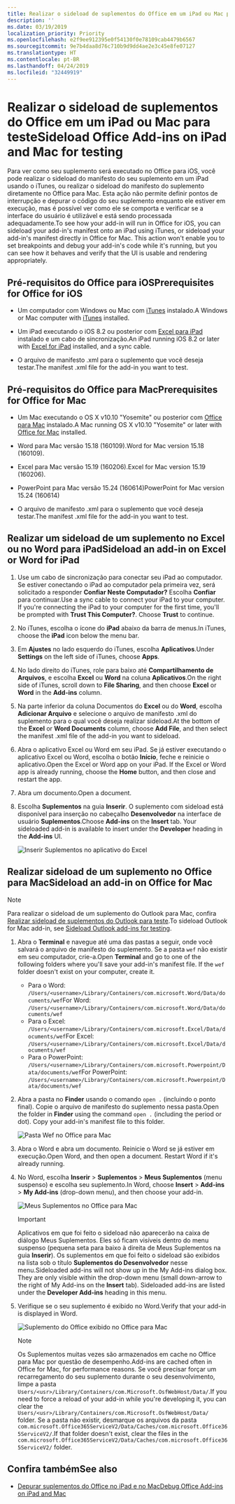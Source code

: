 ```yaml
---
title: Realizar o sideload de suplementos do Office em um iPad ou Mac para teste
description: ''
ms.date: 03/19/2019
localization_priority: Priority
ms.openlocfilehash: e2f9ee912395e0f54130f0e78109cab4479b6567
ms.sourcegitcommit: 9e7b4daa8d76c710b9d9dd4ae2e3c45e8fe07127
ms.translationtype: HT
ms.contentlocale: pt-BR
ms.lasthandoff: 04/24/2019
ms.locfileid: "32449919"
---
```

# <a name="sideload-office-add-ins-on-ipad-and-mac-for-testing"></a><span data-ttu-id="109cb-102">Realizar o sideload de suplementos do Office em um iPad ou Mac para teste</span><span class="sxs-lookup"><span data-stu-id="109cb-102">Sideload Office Add-ins on iPad and Mac for testing</span></span>

<span data-ttu-id="109cb-p101">Para ver como seu suplemento será executado no Office para iOS, você pode realizar o sideload do manifesto do seu suplemento em um iPad usando o iTunes, ou realizar o sideload do manifesto do suplemento diretamente no Office para Mac. Esta ação não permite definir pontos de interrupção e depurar o código do seu suplemento enquanto ele estiver em execução, mas é possível ver como ele se comporta e verificar se a interface do usuário é utilizável e está sendo processada adequadamente.</span><span class="sxs-lookup"><span data-stu-id="109cb-p101">To see how your add-in will run in Office for iOS, you can sideload your add-in's manifest onto an iPad using iTunes, or sideload your add-in's manifest directly in Office for Mac. This action won't enable you to set breakpoints and debug your add-in's code while it's running, but you can see how it behaves and verify that the UI is usable and rendering appropriately.</span></span> 

## <a name="prerequisites-for-office-for-ios"></a><span data-ttu-id="109cb-105">Pré-requisitos do Office para iOS</span><span class="sxs-lookup"><span data-stu-id="109cb-105">Prerequisites for Office for iOS</span></span>

- <span data-ttu-id="109cb-106">Um computador com Windows ou Mac com [iTunes](https://www.apple.com/itunes/download/) instalado.</span><span class="sxs-lookup"><span data-stu-id="109cb-106">A Windows or Mac computer with [iTunes](https://www.apple.com/itunes/download/) installed.</span></span>
    
- <span data-ttu-id="109cb-107">Um iPad executando o iOS 8.2 ou posterior com [Excel para iPad](https://itunes.apple.com/us/app/microsoft-excel/id586683407?mt=8) instalado e um cabo de sincronização.</span><span class="sxs-lookup"><span data-stu-id="109cb-107">An iPad running iOS 8.2 or later with [Excel for iPad](https://itunes.apple.com/us/app/microsoft-excel/id586683407?mt=8) installed, and a sync cable.</span></span>
    
- <span data-ttu-id="109cb-108">O arquivo de manifesto .xml para o suplemento que você deseja testar.</span><span class="sxs-lookup"><span data-stu-id="109cb-108">The manifest .xml file for the add-in you want to test.</span></span>
    

## <a name="prerequisites-for-office-for-mac"></a><span data-ttu-id="109cb-109">Pré-requisitos do Office para Mac</span><span class="sxs-lookup"><span data-stu-id="109cb-109">Prerequisites for Office for Mac</span></span>

- <span data-ttu-id="109cb-110">Um Mac executando o OS X v10.10 "Yosemite" ou posterior com [Office para Mac](https://products.office.com/buy/compare-microsoft-office-products?tab=omac) instalado.</span><span class="sxs-lookup"><span data-stu-id="109cb-110">A Mac running OS X v10.10 "Yosemite" or later with [Office for Mac](https://products.office.com/buy/compare-microsoft-office-products?tab=omac) installed.</span></span>
    
- <span data-ttu-id="109cb-111">Word para Mac versão 15.18 (160109).</span><span class="sxs-lookup"><span data-stu-id="109cb-111">Word for Mac version 15.18 (160109).</span></span>
   
- <span data-ttu-id="109cb-112">Excel para Mac versão 15.19 (160206).</span><span class="sxs-lookup"><span data-stu-id="109cb-112">Excel for Mac version 15.19 (160206).</span></span>

- <span data-ttu-id="109cb-113">PowerPoint para Mac versão 15.24 (160614)</span><span class="sxs-lookup"><span data-stu-id="109cb-113">PowerPoint for Mac version 15.24 (160614)</span></span>
    
- <span data-ttu-id="109cb-114">O arquivo de manifesto .xml para o suplemento que você deseja testar.</span><span class="sxs-lookup"><span data-stu-id="109cb-114">The manifest .xml file for the add-in you want to test.</span></span>
    

## <a name="sideload-an-add-in-on-excel-or-word-for-ipad"></a><span data-ttu-id="109cb-115">Realizar um sideload de um suplemento no Excel ou no Word para iPad</span><span class="sxs-lookup"><span data-stu-id="109cb-115">Sideload an add-in on Excel or Word for iPad</span></span>

1. <span data-ttu-id="109cb-p102">Use um cabo de sincronização para conectar seu iPad ao computador. Se estiver conectando o iPad ao computador pela primeira vez, será solicitado a responder **Confiar Neste Computador?** Escolha **Confiar** para continuar.</span><span class="sxs-lookup"><span data-stu-id="109cb-p102">Use a sync cable to connect your iPad to your computer. If you're connecting the iPad to your computer for the first time, you'll be prompted with  **Trust This Computer?**. Choose **Trust** to continue.</span></span>

2. <span data-ttu-id="109cb-119">No iTunes, escolha o ícone do **iPad** abaixo da barra de menus.</span><span class="sxs-lookup"><span data-stu-id="109cb-119">In iTunes, choose the  **iPad** icon below the menu bar.</span></span>

3. <span data-ttu-id="109cb-120">Em **Ajustes** no lado esquerdo do iTunes, escolha **Aplicativos**.</span><span class="sxs-lookup"><span data-stu-id="109cb-120">Under  **Settings** on the left side of iTunes, choose **Apps**.</span></span>

4. <span data-ttu-id="109cb-121">No lado direito do iTunes, role para baixo até **Compartilhamento de Arquivos**, e escolha **Excel** ou **Word** na coluna **Aplicativos**.</span><span class="sxs-lookup"><span data-stu-id="109cb-121">On the right side of iTunes, scroll down to  **File Sharing**, and then choose  **Excel** or **Word** in the **Add-ins** column.</span></span>

5. <span data-ttu-id="109cb-122">Na parte inferior da coluna Documentos do **Excel** ou do **Word**, escolha **Adicionar Arquivo** e selecione o arquivo de manifesto .xml do suplemento para o qual você deseja realizar sideload.</span><span class="sxs-lookup"><span data-stu-id="109cb-122">At the bottom of the  **Excel** or **Word Documents** column, choose **Add File**, and then select the manifest .xml file of the add-in you want to sideload.</span></span> 
    
6. <span data-ttu-id="109cb-p103">Abra o aplicativo Excel ou Word em seu iPad. Se já estiver executando o aplicativo Excel ou Word, escolha o botão **Início**, feche e reinicie o aplicativo.</span><span class="sxs-lookup"><span data-stu-id="109cb-p103">Open the Excel or Word app on your iPad. If the Excel or Word app is already running, choose the  **Home** button, and then close and restart the app.</span></span>
    
7. <span data-ttu-id="109cb-125">Abra um documento.</span><span class="sxs-lookup"><span data-stu-id="109cb-125">Open a document.</span></span>
    
8. <span data-ttu-id="109cb-126">Escolha **Suplementos** na guia **Inserir**. O suplemento com sideload está disponível para inserção no cabeçalho **Desenvolvedor** na interface de usuário **Suplementos**.</span><span class="sxs-lookup"><span data-stu-id="109cb-126">Choose  **Add-ins** on the **Insert** tab. Your sideloaded add-in is available to insert under the **Developer** heading in the **Add-ins** UI.</span></span>
    
    ![Inserir Suplementos no aplicativo do Excel](../images/excel-insert-add-in.png)


## <a name="sideload-an-add-in-on-office-for-mac"></a><span data-ttu-id="109cb-128">Realizar sideload de um suplemento no Office para Mac</span><span class="sxs-lookup"><span data-stu-id="109cb-128">Sideload an add-in on Office for Mac</span></span>

> [!NOTE]
> <span data-ttu-id="109cb-129">Para realizar o sideload de um suplemento do Outlook para Mac, confira [Realizar sideload de suplementos do Outlook para teste](/outlook/add-ins/sideload-outlook-add-ins-for-testing).</span><span class="sxs-lookup"><span data-stu-id="109cb-129">To sideload Outlook for Mac add-in, see [Sideload Outlook add-ins for testing](/outlook/add-ins/sideload-outlook-add-ins-for-testing).</span></span>

1. <span data-ttu-id="109cb-p104">Abra o **Terminal** e navegue até uma das pastas a seguir, onde você salvará o arquivo de manifesto do suplemento. Se a pasta `wef` não existir em seu computador, crie-a.</span><span class="sxs-lookup"><span data-stu-id="109cb-p104">Open  **Terminal** and go to one of the following folders where you'll save your add-in's manifest file. If the `wef` folder doesn't exist on your computer, create it.</span></span>
    
    - <span data-ttu-id="109cb-132">Para o Word:  `/Users/<username>/Library/Containers/com.microsoft.Word/Data/documents/wef`</span><span class="sxs-lookup"><span data-stu-id="109cb-132">For Word:  `/Users/<username>/Library/Containers/com.microsoft.Word/Data/documents/wef`</span></span>    
    - <span data-ttu-id="109cb-133">Para o Excel:  `/Users/<username>/Library/Containers/com.microsoft.Excel/Data/documents/wef`</span><span class="sxs-lookup"><span data-stu-id="109cb-133">For Excel:  `/Users/<username>/Library/Containers/com.microsoft.Excel/Data/documents/wef`</span></span>
    - <span data-ttu-id="109cb-134">Para o PowerPoint: `/Users/<username>/Library/Containers/com.microsoft.Powerpoint/Data/documents/wef`</span><span class="sxs-lookup"><span data-stu-id="109cb-134">For PowerPoint: `/Users/<username>/Library/Containers/com.microsoft.Powerpoint/Data/documents/wef`</span></span>
    
2. <span data-ttu-id="109cb-p105">Abra a pasta no **Finder** usando o comando `open .` (incluindo o ponto final). Copie o arquivo de manifesto do suplemento nessa pasta.</span><span class="sxs-lookup"><span data-stu-id="109cb-p105">Open the folder in  **Finder** using the command `open .` (including the period or dot). Copy your add-in's manifest file to this folder.</span></span>
    
    ![Pasta Wef no Office para Mac](../images/all-my-files.png)

3. <span data-ttu-id="109cb-p106">Abra o Word e abra um documento. Reinicie o Word se já estiver em execução.</span><span class="sxs-lookup"><span data-stu-id="109cb-p106">Open Word, and then open a document. Restart Word if it's already running.</span></span>
    
4. <span data-ttu-id="109cb-140">No Word, escolha **Inserir** > **Suplementos** > **Meus Suplementos** (menu suspenso) e escolha seu suplemento.</span><span class="sxs-lookup"><span data-stu-id="109cb-140">In Word, choose  **Insert** > **Add-ins** > **My Add-ins** (drop-down menu), and then choose your add-in.</span></span>
    
    ![Meus Suplementos no Office para Mac](../images/my-add-ins-wikipedia.png)

    > [!IMPORTANT]
    > <span data-ttu-id="109cb-p107">Aplicativos em que foi feito o sideload não aparecerão na caixa de diálogo Meus Suplementos. Eles só ficam visíveis dentro do menu suspenso (pequena seta para baixo à direita de Meus Suplementos na guia **Inserir**). Os suplementos em que foi feito o sideload são exibidos na lista sob o título **Suplementos do Desenvolvedor** nesse menu.</span><span class="sxs-lookup"><span data-stu-id="109cb-p107">Sideloaded add-ins will not show up in the My Add-ins dialog box. They are only visible within the drop-down menu (small down-arrow to the right of My Add-ins on the **Insert** tab). Sideloaded add-ins are listed under the **Developer Add-ins** heading in this menu.</span></span> 
    
5. <span data-ttu-id="109cb-145">Verifique se o seu suplemento é exibido no Word.</span><span class="sxs-lookup"><span data-stu-id="109cb-145">Verify that your add-in is displayed in Word.</span></span>
    
    ![Suplemento do Office exibido no Office para Mac](../images/lorem-ipsum-wikipedia.png)
    
    > [!NOTE]
    > <span data-ttu-id="109cb-147">Os Suplementos muitas vezes são armazenados em cache no Office para Mac por questão de desempenho.</span><span class="sxs-lookup"><span data-stu-id="109cb-147">Add-ins are cached often in Office for Mac, for performance reasons.</span></span> <span data-ttu-id="109cb-148">Se você precisar forçar um recarregamento do seu suplemento durante o seu desenvolvimento, limpe a pasta `Users/<usr>/Library/Containers/com.Microsoft.OsfWebHost/Data/`.</span><span class="sxs-lookup"><span data-stu-id="109cb-148">If you need to force a reload of your add-in while you're developing it, you can clear the `Users/<usr>/Library/Containers/com.Microsoft.OsfWebHost/Data/` folder.</span></span> <span data-ttu-id="109cb-149">Se a pasta não existir, desmarque os arquivos da pasta `com.microsoft.Office365ServiceV2/Data/Caches/com.microsoft.Office365ServiceV2/`.</span><span class="sxs-lookup"><span data-stu-id="109cb-149">If that folder doesn't exist, clear the files in the `com.microsoft.Office365ServiceV2/Data/Caches/com.microsoft.Office365ServiceV2/` folder.</span></span>

## <a name="see-also"></a><span data-ttu-id="109cb-150">Confira também</span><span class="sxs-lookup"><span data-stu-id="109cb-150">See also</span></span>

- [<span data-ttu-id="109cb-151">Depurar suplementos do Office no iPad e no Mac</span><span class="sxs-lookup"><span data-stu-id="109cb-151">Debug Office Add-ins on iPad and Mac</span></span>](debug-office-add-ins-on-ipad-and-mac.md)
